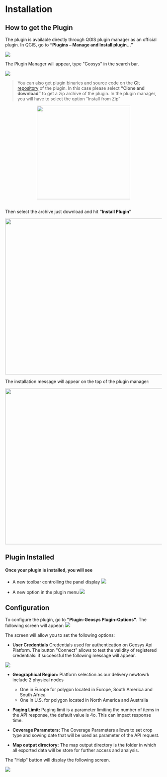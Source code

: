 # Installation

## How to get the Plugin
The plugin is available directly through QGIS plugin manager as an official plugin. In QGIS, go to <Strong>“Plugins – Manage and Install plugin…”</Strong>

![](https://raw.githubusercontent.com/GEOSYS/qgis-plugin-doc/master/pictures/doc1.png)

The Plugin Manager will appear, type "Geosys" in the search bar.

![](https://raw.githubusercontent.com/GEOSYS/qgis-plugin-doc/master/pictures/doc2.jpg)

<!-- theme: warning -->
>You can also get plugin binaries and source code on the [Git repository](https://github.com/GEOSYS/qgis-plugin) of the plugin. In this case please select <Strong>“Clone and download”</Strong> to get a zip archive of the plugin. 
In the plugin manager, you will have to select the option “Install from Zip” 

<p align="center">
<img width="300" height="300" src="https://raw.githubusercontent.com/GEOSYS/qgis-plugin-doc/master/pictures/doc3.jpg">
</p>
<br>
Then select the archive just download and hit <Strong>"Install Plugin"</Strong>

<br>
<p align="center">
  <img width="700" height="500" src="https://raw.githubusercontent.com/GEOSYS/qgis-plugin-doc/master/pictures/doc4.jpg">
</p>

The installation message will appear on the top of the plugin manager:
<p align="center">
  <img width="700" height="500" src="https://raw.githubusercontent.com/GEOSYS/qgis-plugin-doc/master/pictures/doc5.png">
</p>

## Plugin Installed


#### Once your plugin is installed, you will see

 - A new toolbar controlling the panel display
![](https://raw.githubusercontent.com/GEOSYS/qgis-plugin-doc/master/pictures/doc6.jpg)

 - A new option in the plugin menu
![](https://raw.githubusercontent.com/GEOSYS/qgis-plugin-doc/master/pictures/doc7.jpg)

## Configuration

To configure the plugin, go to <Strong>"Plugin-Geosys Plugin-Options"</Strong>. The following screen will appear:
![](https://raw.githubusercontent.com/GEOSYS/qgis-plugin-doc/master/pictures/doc8.jpg)

The screen will allow you to set the following options:
- <Strong>User Credentials</Strong> Credentials used for authentication on Geosys Api Platform. The button "Connect" allows to test the validity of registered credentials: if successful the following message will appear.

![](https://raw.githubusercontent.com/GEOSYS/qgis-plugin-doc/master/pictures/doc9.png)

- <Strong>Geographical Region:</Strong> Platform selection as our delivery newtowrk include 2 physical nodes
    - One in Europe for polygon located in Europe, South America and South Africa
    - One in U.S. for polygon located in North America and Australia
  
 
 - <Strong>Paging Limit:</Strong> Paging limit is a parameter limiting the number of items in the API response, the default value is 4o. This can impact response time.
 
 - <Strong>Coverage Parameters:</Strong> The Coverage Parameters allows to set crop type and sowing date that will be used as parameter of the API request.

 - <Strong>Map output directory:</Strong> The map output directory is the folder in which all exported data will be store for further access and analysis.

 The "Help" button will display the following screen.

 ![](https://raw.githubusercontent.com/GEOSYS/qgis-plugin-doc/master/pictures/doc10.jpg)
